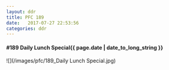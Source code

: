 ```yaml
---
layout: ddr
title: PFC 189
date:   2017-07-27 22:53:56
categories: ddr
---
```


#### **#189** Daily Lunch Special<span class="pull-right">{{ page.date | date_to_long_string }}</span>
![](/images/pfc/189_Daily Lunch Special.jpg)
